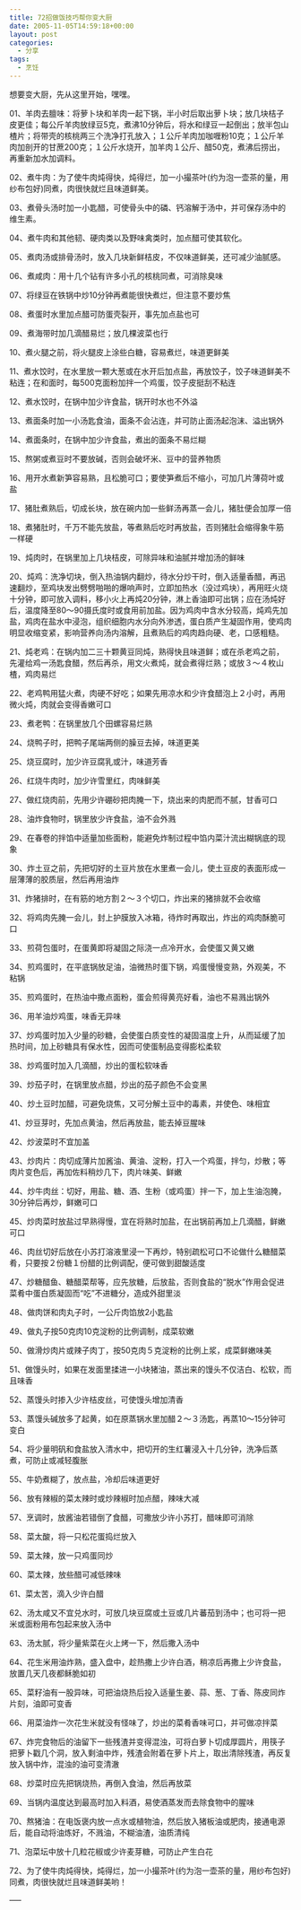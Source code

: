 ```yaml
---
title: 72招做饭技巧帮你变大厨
date: 2005-11-05T14:59:18+00:00
layout: post
categories:
  - 分享
tags:
  - 烹饪
---
```


想要变大厨，先从这里开始，嘿嘿。

01、羊肉去膻味：将萝卜块和羊肉一起下锅，半小时后取出萝卜块；放几块桔子皮更佳；每公斤羊肉放绿豆5克，煮沸10分钟后，将水和绿豆一起倒出；放半包山楂片；将带壳的核桃两三个洗净打孔放入；１公斤羊肉加咖喱粉10克；１公斤羊肉加剖开的甘蔗200克；１公斤水烧开，加羊肉１公斤、醋50克，煮沸后捞出，再重新加水加调料。

02、煮牛肉：为了使牛肉炖得快，炖得烂，加一小撮茶叶(约为泡一壶茶的量，用纱布包好)同煮，肉很快就烂且味道鲜美。

03、煮骨头汤时加一小匙醋，可使骨头中的磷、钙溶解于汤中，并可保存汤中的维生素。

04、煮牛肉和其他韧、硬肉类以及野味禽类时，加点醋可使其软化。

05、煮肉汤或排骨汤时，放入几块新鲜桔皮，不仅味道鲜美，还可减少油腻感。

06、煮咸肉：用十几个钻有许多小孔的核桃同煮，可消除臭味

07、将绿豆在铁锅中炒10分钟再煮能很快煮烂，但注意不要炒焦

08、煮蛋时水里加点醋可防蛋壳裂开，事先加点盐也可

09、煮海带时加几滴醋易烂；放几棵波菜也行

10、煮火腿之前，将火腿皮上涂些白糖，容易煮烂，味道更鲜美

11、煮水饺时，在水里放一颗大葱或在水开后加点盐，再放饺子，饺子味道鲜美不粘连；在和面时，每500克面粉加拌一个鸡蛋，饺子皮挺刮不粘连

12、煮水饺时，在锅中加少许食盐，锅开时水也不外溢

13、煮面条时加一小汤匙食油，面条不会沾连，并可防止面汤起泡沫、溢出锅外

14、煮面条时，在锅中加少许食盐，煮出的面条不易烂糊

15、熬粥或煮豆时不要放碱，否则会破坏米、豆中的营养物质

16、用开水煮新笋容易熟，且松脆可口；要使笋煮后不缩小，可加几片薄荷叶或盐

17、猪肚煮熟后，切成长块，放在碗内加一些鲜汤再蒸一会儿，猪肚便会加厚一倍

18、煮猪肚时，千万不能先放盐，等煮熟后吃时再放盐，否则猪肚会缩得象牛筋一样硬

19、炖肉时，在锅里加上几块桔皮，可除异味和油腻并增加汤的鲜味

20、炖鸡：洗净切块，倒入热油锅内翻炒，待水分炒干时，倒入适量香醋，再迅速翻炒，至鸡块发出劈劈啪啪的爆响声时，立即加热水（没过鸡块），再用旺火烧十分钟，即可放入调料，移小火上再炖20分钟，淋上香油即可出锅；应在汤炖好后，温度降至80～90摄氏度时或食用前加盐。因为鸡肉中含水分较高，炖鸡先加盐，鸡肉在盐水中浸泡，组织细胞内水分向外渗透，蛋白质产生凝固作用，使鸡肉明显收缩变紧，影响营养向汤内溶解，且煮熟后的鸡肉趋向硬、老，口感粗糙。

21、炖老鸡：在锅内加二三十颗黄豆同炖，熟得快且味道鲜；或在杀老鸡之前，先灌给鸡一汤匙食醋，然后再杀，用文火煮炖，就会煮得烂熟；或放３～４枚山楂，鸡肉易烂

22、老鸡鸭用猛火煮，肉硬不好吃；如果先用凉水和少许食醋泡上２小时，再用微火炖，肉就会变得香嫩可口

23、煮老鸭：在锅里放几个田螺容易烂熟

24、烧鸭子时，把鸭子尾端两侧的臊豆去掉，味道更美

25、烧豆腐时，加少许豆腐乳或汁，味道芳香

26、红烧牛肉时，加少许雪里红，肉味鲜美

27、做红烧肉前，先用少许硼砂把肉腌一下，烧出来的肉肥而不腻，甘香可口

28、油炸食物时，锅里放少许食盐，油不会外溅

29、在春卷的拌馅中适量加些面粉，能避免炸制过程中馅内菜汁流出糊锅底的现象

30、炸土豆之前，先把切好的土豆片放在水里煮一会儿，使土豆皮的表面形成一层薄薄的胶质层，然后再用油炸

31、炸猪排时，在有筋的地方割２～３个切口，炸出来的猪排就不会收缩

32、将鸡肉先腌一会儿，封上护膜放入冰箱，待炸时再取出，炸出的鸡肉酥脆可口

33、煎荷包蛋时，在蛋黄即将凝固之际浇一点冷开水，会使蛋又黄又嫩

34、煎鸡蛋时，在平底锅放足油，油微热时蛋下锅，鸡蛋慢慢变熟，外观美，不粘锅

35、煎鸡蛋时，在热油中撒点面粉，蛋会煎得黄亮好看，油也不易溅出锅外

36、用羊油炒鸡蛋，味香无异味

37、炒鸡蛋时加入少量的砂糖，会使蛋白质变性的凝固温度上升，从而延缓了加热时间，加上砂糖具有保水性，因而可使蛋制品变得膨松柔软

38、炒鸡蛋时加入几滴醋，炒出的蛋松软味香

39、炒茄子时，在锅里放点醋，炒出的茄子颜色不会变黑

40、炒土豆时加醋，可避免烧焦，又可分解土豆中的毒素，并使色、味相宜

41、炒豆芽时，先加点黄油，然后再放盐，能去掉豆腥味

42、炒波菜时不宜加盖

43、炒肉片：肉切成薄片加酱油、黄油、淀粉，打入一个鸡蛋，拌匀，炒散；等肉片变色后，再加佐料稍炒几下，肉片味美、鲜嫩

44、炒牛肉丝：切好，用盐、糖、酒、生粉（或鸡蛋）拌一下，加上生油泡腌，30分钟后再炒，鲜嫩可口

45、炒肉菜时放盐过早熟得慢，宜在将熟时加盐，在出锅前再加上几滴醋，鲜嫩可口

46、肉丝切好后放在小苏打溶液里浸一下再炒，特别疏松可口不论做什么糖醋菜肴，只要按２份糖１份醋的比例调配，便可做到甜酸适度

47、炒糖醋鱼、糖醋菜帮等，应先放糖，后放盐，否则食盐的“脱水”作用会促进菜肴中蛋白质凝固而“吃”不进糖分，造成外甜里淡

48、做肉饼和肉丸子时，一公斤肉馅放2小匙盐

49、做丸子按50克肉10克淀粉的比例调制，成菜软嫩

50、做滑炒肉片或辣子肉丁，按50克肉５克淀粉的比例上浆，成菜鲜嫩味美

51、做馒头时，如果在发面里揉进一小块猪油，蒸出来的馒头不仅洁白、松软，而且味香

52、蒸馒头时掺入少许桔皮丝，可使馒头增加清香

53、蒸馒头碱放多了起黄，如在原蒸锅水里加醋２～３汤匙，再蒸10～15分钟可变白

54、将少量明矾和食盐放入清水中，把切开的生红薯浸入十几分钟，洗净后蒸煮，可防止或减轻腹胀

55、牛奶煮糊了，放点盐，冷却后味道更好

56、放有辣椒的菜太辣时或炒辣椒时加点醋，辣味大减

57、烹调时，放酱油若错倒了食醋，可撒放少许小苏打，醋味即可消除

58、菜太酸，将一只松花蛋捣烂放入

59、菜太辣，放一只鸡蛋同炒

60、菜太辣，放些醋可减低辣味

61、菜太苦，滴入少许白醋

62、汤太咸又不宜兑水时，可放几块豆腐或土豆或几片蕃茄到汤中；也可将一把米或面粉用布包起来放入汤中

63、汤太腻，将少量紫菜在火上烤一下，然后撒入汤中

64、花生米用油炸熟，盛入盘中，趁热撒上少许白酒，稍凉后再撒上少许食盐，放置几天几夜都稣脆如初

65、菜籽油有一股异味，可把油烧热后投入适量生姜、蒜、葱、丁香、陈皮同炸片刻，油即可变香

66、用菜油炸一次花生米就没有怪味了，炒出的菜肴香味可口，并可做凉拌菜

67、炸完食物后的油留下一些残渣并变得混浊，可将白萝卜切成厚圆片，用筷子把萝卜戳几个洞，放入剩油中炸，残渣会附着在萝卜片上，取出清除残渣，再反复放入锅中炸，混浊的油可变清澈

68、炒菜时应先把锅烧热，再倒入食油，然后再放菜

69、当锅内温度达到最高时加入料酒，易使酒蒸发而去除食物中的腥味

70、熬猪油：在电饭褒内放一点水或植物油，然后放入猪板油或肥肉，接通电源后，能自动将油炼好，不溅油，不糊油渣，油质清纯

71、泡菜坛中放十几粒花椒或少许麦芽糖，可防止产生白花

72、为了使牛肉炖得快，炖得烂，加一小撮茶叶(约为泡一壶茶的量，用纱布包好)同煮，肉很快就烂且味道鲜美哟！

—–